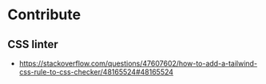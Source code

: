 # Contribute
## CSS linter
- https://stackoverflow.com/questions/47607602/how-to-add-a-tailwind-css-rule-to-css-checker/48165524#48165524